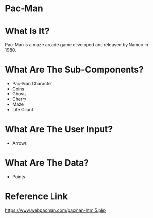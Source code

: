   
# Pac-Man

# What Is It?
Pac-Man is a maze arcade game developed and released by Namco in 1980.

# What Are The Sub-Components?
- Pac-Man Character
- Coins
- Ghosts
- Cherry
- Maze
- Life Count


# What Are The User Input?
- Arrows

# What Are The Data? 
- Points



# Reference Link
https://www.webpacman.com/pacman-html5.php
